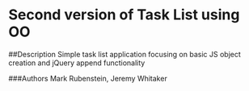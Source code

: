 
Second version of Task List using OO
=======================================

##Description
Simple task list application focusing on basic JS object creation and jQuery append functionality

###Authors
Mark Rubenstein, Jeremy Whitaker
